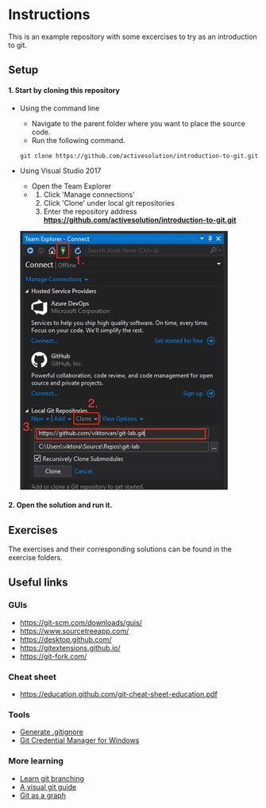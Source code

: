 # Instructions

This is an example repository with some excercises to try as an introduction to git.

## Setup

#### 1. Start by cloning this repository

- Using the command line
    - Navigate to the parent folder where you want to place the source code.
    - Run the following command.
    ```
    git clone https://github.com/activesolution/introduction-to-git.git
    ```

- Using Visual Studio 2017
    - Open the Team Explorer
    -   1. Click 'Manage connections'
        2. Click 'Clone' under local git repositories
        3. Enter the repository address **https://github.com/activesolution/introduction-to-git.git**

    ![alt text](images/VS_Clone.png "vs2017")

#### 2. Open the solution and run it.

## Exercises
The exercises and their corresponding solutions can be found in the exercise folders.

## Useful links
### GUIs
- https://git-scm.com/downloads/guis/
- https://www.sourcetreeapp.com/
- https://desktop.github.com/
- https://gitextensions.github.io/
- https://git-fork.com/

### Cheat sheet
- https://education.github.com/git-cheat-sheet-education.pdf

### Tools
- [Generate .gitignore](https://gitignore.io/)
- [Git Credential Manager for Windows](https://github.com/Microsoft/Git-Credential-Manager-for-Windows)

### More learning
- [Learn git branching](https://learngitbranching.js.org/)
- [A visual git guide](https://marklodato.github.io/visual-git-guide/index-en.html)
- [Git as a graph](http://think-like-a-git.net/)
